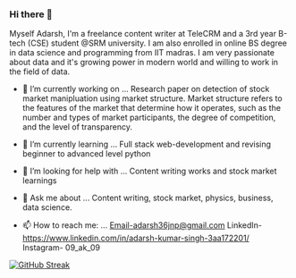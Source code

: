 ### Hi there 👋
Myself Adarsh, I'm a freelance content writer at TeleCRM and a 3rd year B-tech (CSE) student @SRM university.
I am also enrolled in online BS degree in data science and programming from IIT madras. I am very passionate about data and it's growing power in modern world and willing to work in the field of data. 

- 🔭 I’m currently working on ...
     Research paper on detection of stock market manipluation using market structure. Market structure refers to the features of the market that determine      how it operates, such as the number and types of market participants, the degree of competition, and the level of transparency.  
     
- 🌱 I’m currently learning ...
     Full stack web-development and revising beginner to advanced level python
     
- 🤔 I’m looking for help with ...
     Content writing works and stock market learnings
     
- 💬 Ask me about ...
     Content writing, stock market, physics, business, data science.
     
- 📫 How to reach me: ...
    Email-adarsh36jnp@gmail.com
    LinkedIn-https://www.linkedin.com/in/adarsh-kumar-singh-3aa172201/
    Instagram- 09_ak_09
    
    
   
[![GitHub Streak](https://streak-stats.demolab.com/?user=034adarsh)](https://git.io/streak-stats)
